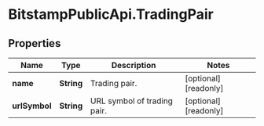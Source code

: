 # BitstampPublicApi.TradingPair

## Properties

Name | Type | Description | Notes
------------ | ------------- | ------------- | -------------
**name** | **String** | Trading pair. | [optional] [readonly] 
**urlSymbol** | **String** | URL symbol of trading pair. | [optional] [readonly] 


